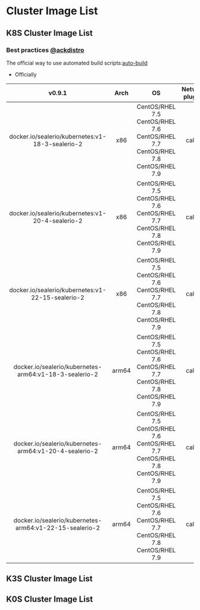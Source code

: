 # Cluster Image List

## K8S Cluster Image List

### Best practices [@ackdistro](https://github.com/AliyunContainerService/ackdistro/blob/main/docs/user-guide/getting-started_zh.md)

The official way to use automated build scripts:[auto-build](https://github.com/sealerio/basefs/blob/new_basefs/README.md)

* Officially

|                       v0.9.1                           |                  Arch                   |                                                   OS                                                |              Network plugins            |             container runtime           |
| :----------------------------------------------------: | :-------------------------------------: | :-------------------------------------------------------------------------------------------------: | :-------------------------------------: | :-------------------------------------: |
| docker.io/sealerio/kubernetes:v1-18-3-sealerio-2       |                   x86                   |     CentOS/RHEL 7.5<br>CentOS/RHEL 7.6<br>CentOS/RHEL 7.7<br>CentOS/RHEL 7.8<br>CentOS/RHEL 7.9     |                 calico                  |            hack docker v19.03.14        |
| docker.io/sealerio/kubernetes:v1-20-4-sealerio-2       |                   x86                   |     CentOS/RHEL 7.5<br>CentOS/RHEL 7.6<br>CentOS/RHEL 7.7<br>CentOS/RHEL 7.8<br>CentOS/RHEL 7.9     |                 calico                  |            hack docker v19.03.14        |
| docker.io/sealerio/kubernetes:v1-22-15-sealerio-2      |                   x86                   |     CentOS/RHEL 7.5<br>CentOS/RHEL 7.6<br>CentOS/RHEL 7.7<br>CentOS/RHEL 7.8<br>CentOS/RHEL 7.9     |                 calico                  |            hack docker v19.03.14        |
| docker.io/sealerio/kubernetes-arm64:v1-18-3-sealerio-2 |                  arm64                  |     CentOS/RHEL 7.5<br>CentOS/RHEL 7.6<br>CentOS/RHEL 7.7<br>CentOS/RHEL 7.8<br>CentOS/RHEL 7.9     |                 calico                  |            hack docker v19.03.14        |
| docker.io/sealerio/kubernetes-arm64:v1-20-4-sealerio-2 |                  arm64                  |     CentOS/RHEL 7.5<br>CentOS/RHEL 7.6<br>CentOS/RHEL 7.7<br>CentOS/RHEL 7.8<br>CentOS/RHEL 7.9     |                 calico                  |            hack docker v19.03.14        |
| docker.io/sealerio/kubernetes-arm64:v1-22-15-sealerio-2|                  arm64                  |     CentOS/RHEL 7.5<br>CentOS/RHEL 7.6<br>CentOS/RHEL 7.7<br>CentOS/RHEL 7.8<br>CentOS/RHEL 7.9     |                 calico                  |            hack docker v19.03.14        |

## K3S Cluster Image List

## K0S Cluster Image List
